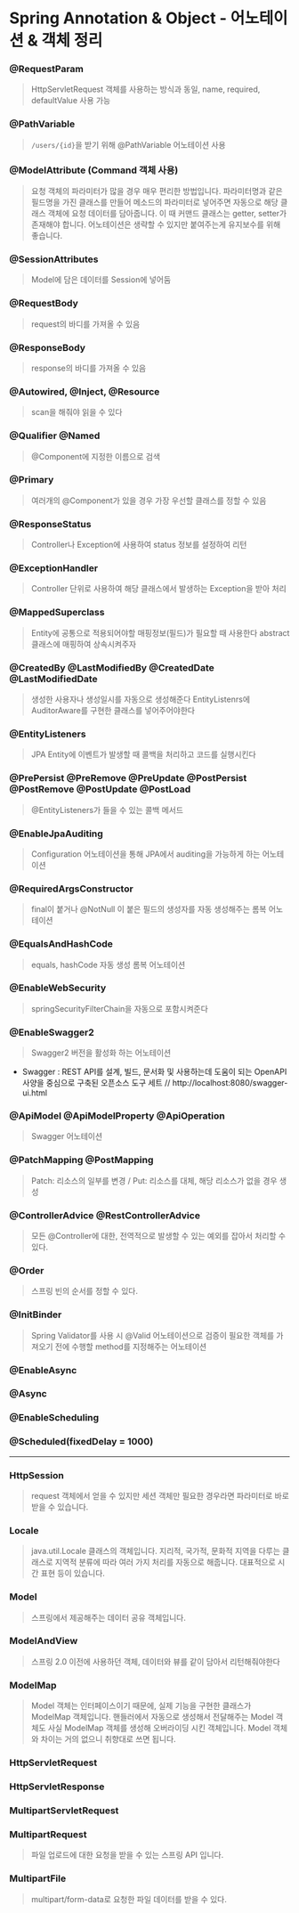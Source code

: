# Spring Annotation & Object - 어노테이션 & 객체 정리

### @RequestParam

> HttpServletRequest 객체를 사용하는 방식과 동일, name, required, defaultValue 사용 가능

### @PathVariable

> `/users/{id}`을 받기 위해 @PathVariable 어노테이션 사용

### @ModelAttribute (Command 객체 사용)

> 요청 객체의 파라미터가 많을 경우 매우 편리한 방법입니다. 파라미터명과 같은 필드명을 가진 클래스를 만들어 메소드의 파라미터로 넣어주면 자동으로 해당 클래스 객체에 요청 데이터를 담아줍니다. 이 때 커맨드 클래스는 getter, setter가 존재해야 합니다. 어노테이션은 생략할 수 있지만 붙여주는게 유지보수를 위해 좋습니다.

### @SessionAttributes

> Model에 담은 데이터를 Session에 넣어둠

### @RequestBody

> request의 바디를 가져올 수 있음

### @ResponseBody

> response의 바디를 가져올 수 있음

### @Autowired, @Inject, @Resource

> scan을 해줘야 읽을 수 있다

### @Qualifier @Named

> @Component에 지정한 이름으로 검색

### @Primary

> 여러개의 @Component가 있을 경우 가장 우선할 클래스를 정할 수 있음

### @ResponseStatus

> Controller나 Exception에 사용하여 status 정보를 설정하여 리턴

### @ExceptionHandler

> Controller 단위로 사용하여 해당 클래스에서 발생하는 Exception을 받아 처리

### @MappedSuperclass

> Entity에 공통으로 적용되어야할 매핑정보(필드)가 필요할 때 사용한다 abstract 클래스에 매핑하여 상속시켜주자

### @CreatedBy @LastModifiedBy @CreatedDate @LastModifiedDate

> 생성한 사용자나 생성일시를 자동으로 생성해준다 EntityListenrs에 AuditorAware를 구현한 클래스를 넣어주어야한다

### @EntityListeners

> JPA Entity에 이벤트가 발생할 때 콜백을 처리하고 코드를 실행시킨다

### @PrePersist @PreRemove @PreUpdate @PostPersist @PostRemove @PostUpdate @PostLoad

> @EntityListeners가 들을 수 있는 콜백 메서드

### @EnableJpaAuditing

> Configuration 어노테이션을 통해 JPA에서 auditing을 가능하게 하는 어노테이션

### @RequiredArgsConstructor

> final이 붙거나 @NotNull 이 붙은 필드의 생성자를 자동 생성해주는 롬복 어노테이션

### @EqualsAndHashCode

> equals, hashCode 자동 생성 롬복 어노테이션

### @EnableWebSecurity

> springSecurityFilterChain을 자동으로 포함시켜준다

### @EnableSwagger2

> Swagger2 버전을 활성화 하는 어노테이션

- Swagger : REST API를 설계, 빌드, 문서화 및 사용하는데 도움이 되는 OpenAPI 사양을 중심으로 구축된 오픈소스 도구 세트 // http://localhost:8080/swagger-ui.html

### @ApiModel @ApiModelProperty @ApiOperation

> Swagger 어노테이션

### @PatchMapping @PostMapping

> Patch: 리소스의 일부를 변경 / Put: 리소스를 대체, 해당 리소스가 없을 경우 생성

### @ControllerAdvice @RestControllerAdvice

> 모든 @Controller에 대한, 전역적으로 발생할 수 있는 예외를 잡아서 처리할 수 있다.

### @Order

> 스프링 빈의 순서를 정할 수 있다.

### @InitBinder

> Spring Validator를 사용 시 @Valid 어노테이션으로 검증이 필요한 객체를 가져오기 전에 수행할 method를 지정해주는 어노테이션

### @EnableAsync

### @Async

### @EnableScheduling

### @Scheduled(fixedDelay = 1000)

---

### HttpSession

> request 객체에서 얻을 수 있지만 세션 객체만 필요한 경우라면 파라미터로 바로 받을 수 있습니다.

### Locale

> java.util.Locale 클래스의 객체입니다. 지리적, 국가적, 문화적 지역을 다루는 클래스로 지역적 분류에 따라 여러 가지 처리를 자동으로 해줍니다. 대표적으로 시간 표현 등이 있습니다.

### Model

> 스프링에서 제공해주는 데이터 공유 객체입니다.

### ModelAndView

> 스프링 2.0 이전에 사용하던 객체, 데이터와 뷰를 같이 담아서 리턴해줘야한다

### ModelMap

> Model 객체는 인터페이스이기 때문에, 실제 기능을 구현한 클래스가 ModelMap 객체입니다. 핸들러에서 자동으로 생성해서 전달해주는 Model 객체도 사실 ModelMap 객체를 생성해 오버라이딩 시킨 객체입니다. Model 객체와 차이는 거의 없으니 취향대로 쓰면 됩니다.

### HttpServletRequest

### HttpServletResponse

### MultipartServletRequest

### MultipartRequest

> 파일 업로드에 대한 요청을 받을 수 있는 스프링 API 입니다.

### MultipartFile

> multipart/form-data로 요청한 파일 데이터를 받을 수 있다.
